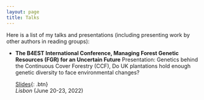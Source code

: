```yaml
---
layout: page
title: Talks
---
```


Here is a list of my talks and presentations (including presenting work by other authors in reading groups):

- **The B4EST International Conference, Managing Forest Genetic Resources (FGR) for an Uncertain Future** Presentation: Genetics behind the Continuous Cover Forestry (CCF), Do UK plantations hold enough genetic diversity to face environmental changes?

  [Slides](/static/ppt/B4EST_slides.pdf){: .btn}  
  *Lisbon* (June 20-23, 2022)
